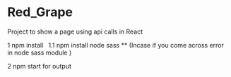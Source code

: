 # Red_Grape
Project to show a page using api calls in React

1 npm install  
1.1 npm install node sass ** (Incase if you come across error in node sass module )

2 npm start for output 
